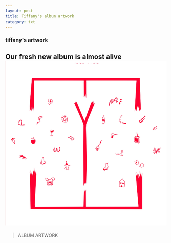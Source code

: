 ```yaml
---
layout: post
title: Tiffany's album artwork
category: txt
---
```

### tiffany's artwork
Our fresh new album is almost alive
![tiffany's-album-artwork01](/assets/img/tiffany's-album-artwork-01.jpg)
---
>ALBUM ARTWORK

